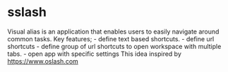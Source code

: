 # sslash
Visual alias is an application that enables users to easily navigate around common tasks.  Key features;   - define text based shortcuts.   - define url shortcuts      - define group of url shortcuts to open workspace with multiple tabs.  - open app with specific settings  This idea inspired by https://www.oslash.com 
